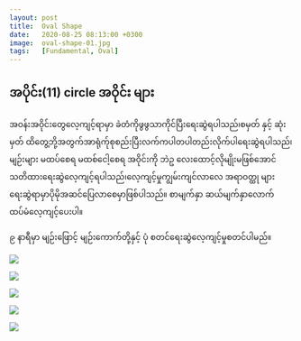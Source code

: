 ```yaml
---
layout: post
title:  Oval Shape
date:   2020-08-25 08:13:00 +0300
image:  oval-shape-01.jpg
tags:   [Fundamental, Oval]
---
```


## အပိုင်း(11) circle အဝိုင်း များ

အဝန်းအဝိုင်းတွေလေ့ကျင့်ရာမှာ ခဲတံကိုဖွဖွသာကိုင်ပြီးရေးဆွဲရပါသည်၊စမှတ် နှင့် ဆုံးမှတ် ထိတွေ့ဘို့အတွက်အာရုံက်ုစုစည်းပြီးလက်ကပါတပါတည်းလိုက်ပါရေးဆွဲရပါသည်၊မျဉ်းများ မထပ်စေရ မထစ်ငေါ့စေရ အဝိုင်းကို ဘဲဥ လေးထောင့်လိုမျိုးမဖြစ်အောင်သတိထားရေးဆွဲလေ့ကျင့်ရပါသည်၊လေ့ကျင့်မှုကျွမ်းကျင်လာလေ အရာဝတ္ထု များရေးဆွဲရာမှာပိုမိုအဆင်ပြေလာစေမှာဖြစ်ပါသည်။ စာမျက်နှာ ဆယ်မျက်နှာလောက်ထပ်မံလေ့ကျင့်ပေးပါ။

၉ နာရီမှာ မျဉ်းဖြောင့် မျဉ်းကောက်တို့နှင့် ပုံ စတင်ရေးဆွဲလေ့ကျင့်မှုစတင်ပါမည်။

![]({{site.baseurl}}/img/oval-shape-01.jpg)

![]({{site.baseurl}}/img/oval-shape-02.jpg)

![]({{site.baseurl}}/img/oval-shape-03.jpg)

![]({{site.baseurl}}/img/oval-shape-04.jpg)

![]({{site.baseurl}}/img/oval-shape-05.jpg)





